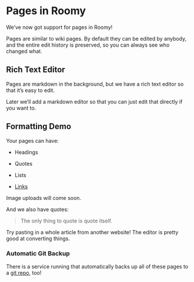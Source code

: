 Pages in Roomy
==============

We’ve now got support for pages in Roomy!

Pages are similar to wiki pages. By default they can be edited by anybody, and the entire edit history is preserved, so you can always see who changed what.

Rich Text Editor
----------------

Pages are markdown in the background, but we have a rich text editor so that it’s easy to edit.

Later we’ll add a markdown editor so that you can just edit that directly if you want to.

Formatting Demo
---------------

Your pages can have:

*   Headings
    
*   Quotes
    
*   Lists
    
*   [Links](https://example.com)
    

Image uploads will come soon.

And we also have quotes:

> The only thing to quote is quote itself.

Try pasting in a whole article from another website! The editor is pretty good at converting things.

### Automatic Git Backup

There is a service running that automatically backs up all of these pages to a [git repo](https://github.com/muni-town/muni-town-roomy-pages-backup), too!